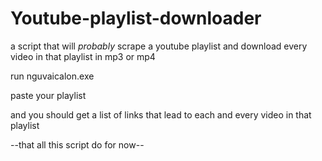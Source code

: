# Youtube-playlist-downloader
a script that will *probably* scrape a youtube playlist and download every video in that playlist in mp3 or mp4



run nguvaicalon.exe

paste your playlist

and you should get a list of links that lead to each and every video in that playlist

--that all this script do for now--

